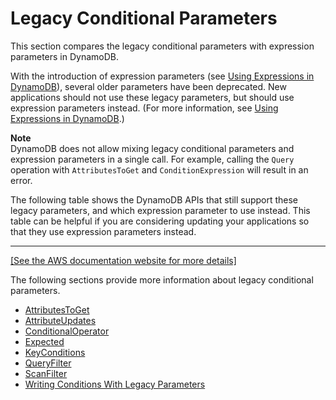 # Legacy Conditional Parameters<a name="LegacyConditionalParameters"></a>

This section compares the legacy conditional parameters with expression parameters in DynamoDB\.

With the introduction of expression parameters \(see [Using Expressions in DynamoDB](Expressions.md)\), several older parameters have been deprecated\. New applications should not use these legacy parameters, but should use expression parameters instead\. \(For more information, see [Using Expressions in DynamoDB](Expressions.md)\.\) 

**Note**  
DynamoDB does not allow mixing legacy conditional parameters and expression parameters in a single call\. For example, calling the `Query` operation with `AttributesToGet` and `ConditionExpression` will result in an error\. 

The following table shows the DynamoDB APIs that still support these legacy parameters, and which expression parameter to use instead\. This table can be helpful if you are considering updating your applications so that they use expression parameters instead\.


****  
[\[See the AWS documentation website for more details\]](http://docs.aws.amazon.com/amazondynamodb/latest/developerguide/LegacyConditionalParameters.html)

The following sections provide more information about legacy conditional parameters\.


+ [AttributesToGet](LegacyConditionalParameters.AttributesToGet.md)
+ [AttributeUpdates](LegacyConditionalParameters.AttributeUpdates.md)
+ [ConditionalOperator](LegacyConditionalParameters.ConditionalOperator.md)
+ [Expected](LegacyConditionalParameters.Expected.md)
+ [KeyConditions](LegacyConditionalParameters.KeyConditions.md)
+ [QueryFilter](LegacyConditionalParameters.QueryFilter.md)
+ [ScanFilter](LegacyConditionalParameters.ScanFilter.md)
+ [Writing Conditions With Legacy Parameters](LegacyConditionalParameters.Conditions.md)